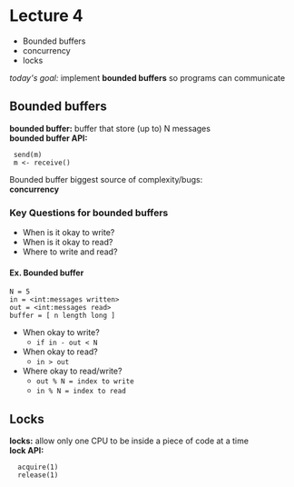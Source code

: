 # Lecture 4

- Bounded buffers
- concurrency
- locks

*today's goal:* implement __bounded buffers__ so programs can communicate

## Bounded buffers
__bounded buffer:__ buffer that store (up to) N messages  
__bounded buffer API:__
```
 send(m)
 m <- receive()
```

Bounded buffer biggest source of complexity/bugs:  
__concurrency__

### Key Questions for bounded buffers
- When is it okay to write?
- When is it okay to read?
- Where to write and read?

#### Ex. Bounded buffer
```
N = 5
in = <int:messages written>
out = <int:messages read>
buffer = [ n length long ]
```

- When okay to write?
    - `if in - out < N`
- When okay to read?
    - `in > out`
- Where okay to read/write?
    - `out % N = index to write`
    - `in % N = index to read`

## Locks
__locks:__ allow only one CPU to be inside a piece of code at a time  
__lock API:__
```
  acquire(1)
  release(1)
```
